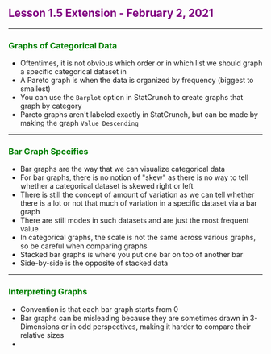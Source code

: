 ## <span style="color:purple">Lesson 1.5 Extension - February 2, 2021</span>
****
### <span style="color:green">Graphs of Categorical Data</span>
- Oftentimes, it is not obvious which order or in which list we should graph a specific categorical dataset in
- A Pareto graph is when the data is organized by frequency (biggest to smallest)
- You can use the `Barplot` option in StatCrunch to create graphs that graph by category
- Pareto graphs aren't labeled exactly in StatCrunch, but can be made by making the graph `Value Descending`

****
### <span style="color:green">Bar Graph Specifics</span>
- Bar graphs are the way that we can visualize categorical data
- For bar graphs, there is no notion of "skew" as there is no way to tell whether a categorical dataset is skewed right or left
- There is still the concept of amount of variation as we can tell whether there is a lot or not that much of variation in a specific dataset via a bar graph
- There are still modes in such datasets and are just the most frequent value
- In categorical graphs, the scale is not the same across various graphs, so be careful when comparing graphs
- Stacked bar graphs is where you put one bar on top of another bar
- Side-by-side is the opposite of stacked data

****
### <span style="color:green">Interpreting Graphs</span>
- Convention is that each bar graph starts from $0$
- Bar graphs can be misleading because they are sometimes drawn in 3-Dimensions or in odd perspectives, making it harder to compare their relative sizes
- 